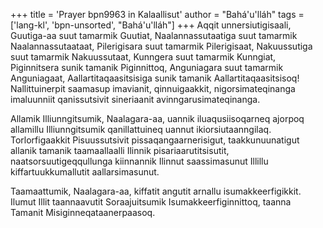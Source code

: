 +++
title = 'Prayer bpn9963 in Kalaallisut'
author = "Bahá'u'lláh"
tags = ['lang-kl', 'bpn-unsorted', "Bahá'u'lláh"]
+++
Aqqit unnersiutigisaali, Guutiga-aa suut tamarmik Guutiat, Naalannassutaatiga suut tamarmik Naalannassutaataat, Pilerigisara suut tamarmik Pilerigisaat, Nakuussutiga suut tamarmik Nakuussutaat, Kunngera suut tamarmik Kunngiat, Piginnitsera sunik tamanik Piginnittoq, Anguniagara suut tamarmik Anguniagaat, Aallartitaqaasitsisiga sunik tamanik Aallartitaqaasitsisoq! Nallittuinerpit saamasup imavianit, qinnuigaakkit, nigorsimateqinanga imaluunniit qanissutsivit sineriaanit avinngarusimateqinanga. 

Allamik Illiunngitsumik, Naalagara-aa, uannik iluaqusiisoqarneq ajorpoq allamillu Illiunngitsumik qanillattuineq uannut ikiorsiutaanngilaq. Torlorfigaakkit Pisuussutsivit pissaqangaarnerisigut, taakkunuunatigut allanik tamanik taamaallaalli Ilinnik pisariaarutitsisutit, naatsorsuutigeqqullunga kiinnannik Ilinnut saassimasunut Illillu kiffartuukkumallutit aallarsimasunut. 

Taamaattumik, Naalagara-aa, kiffatit angutit arnallu isumakkeerfigikkit. Ilumut Illit taannaavutit Soraajuitsumik Isumakkeerfiginnittoq, taanna Tamanit Misiginneqataanerpaasoq.
